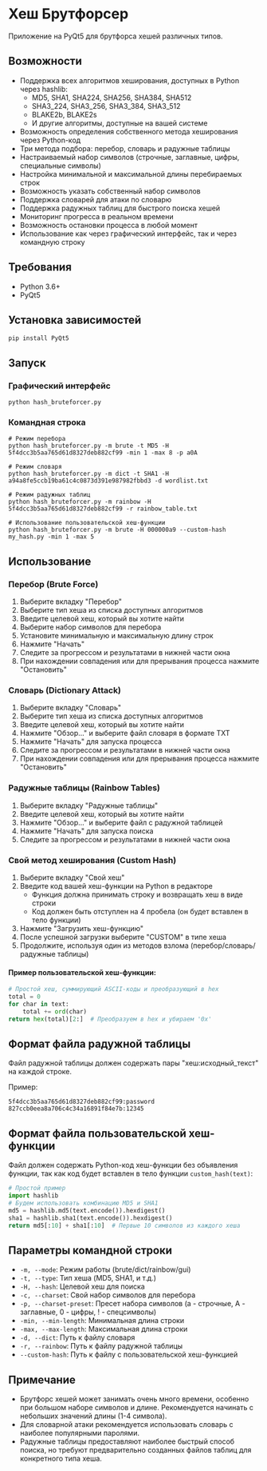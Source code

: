 # Хеш Брутфорсер

Приложение на PyQt5 для брутфорса хешей различных типов.

## Возможности

- Поддержка всех алгоритмов хеширования, доступных в Python через hashlib:
  - MD5, SHA1, SHA224, SHA256, SHA384, SHA512
  - SHA3_224, SHA3_256, SHA3_384, SHA3_512
  - BLAKE2b, BLAKE2s
  - И другие алгоритмы, доступные на вашей системе
- Возможность определения собственного метода хеширования через Python-код
- Три метода подбора: перебор, словарь и радужные таблицы
- Настраиваемый набор символов (строчные, заглавные, цифры, специальные символы)
- Настройка минимальной и максимальной длины перебираемых строк
- Возможность указать собственный набор символов
- Поддержка словарей для атаки по словарю
- Поддержка радужных таблиц для быстрого поиска хешей
- Мониторинг прогресса в реальном времени
- Возможность остановки процесса в любой момент
- Использование как через графический интерфейс, так и через командную строку

## Требования

- Python 3.6+
- PyQt5

## Установка зависимостей

```
pip install PyQt5
```

## Запуск

### Графический интерфейс
```
python hash_bruteforcer.py
```

### Командная строка
```
# Режим перебора
python hash_bruteforcer.py -m brute -t MD5 -H 5f4dcc3b5aa765d61d8327deb882cf99 -min 1 -max 8 -p a0A

# Режим словаря
python hash_bruteforcer.py -m dict -t SHA1 -H a94a8fe5ccb19ba61c4c0873d391e987982fbbd3 -d wordlist.txt

# Режим радужных таблиц
python hash_bruteforcer.py -m rainbow -H 5f4dcc3b5aa765d61d8327deb882cf99 -r rainbow_table.txt

# Использование пользовательской хеш-функции
python hash_bruteforcer.py -m brute -H 000000a9 --custom-hash my_hash.py -min 1 -max 5
```

## Использование

### Перебор (Brute Force)
1. Выберите вкладку "Перебор"
2. Выберите тип хеша из списка доступных алгоритмов
3. Введите целевой хеш, который вы хотите найти
4. Выберите набор символов для перебора
5. Установите минимальную и максимальную длину строк
6. Нажмите "Начать"
7. Следите за прогрессом и результатами в нижней части окна
8. При нахождении совпадения или для прерывания процесса нажмите "Остановить"

### Словарь (Dictionary Attack)
1. Выберите вкладку "Словарь"
2. Выберите тип хеша из списка доступных алгоритмов
3. Введите целевой хеш, который вы хотите найти
4. Нажмите "Обзор..." и выберите файл словаря в формате TXT
5. Нажмите "Начать" для запуска процесса
6. Следите за прогрессом и результатами в нижней части окна
7. При нахождении совпадения или для прерывания процесса нажмите "Остановить"

### Радужные таблицы (Rainbow Tables)
1. Выберите вкладку "Радужные таблицы"
2. Введите целевой хеш, который вы хотите найти
3. Нажмите "Обзор..." и выберите файл с радужной таблицей
4. Нажмите "Начать" для запуска поиска
5. Следите за прогрессом и результатами в нижней части окна

### Свой метод хеширования (Custom Hash)
1. Выберите вкладку "Свой хеш"
2. Введите код вашей хеш-функции на Python в редакторе
   - Функция должна принимать строку и возвращать хеш в виде строки
   - Код должен быть отступлен на 4 пробела (он будет вставлен в тело функции)
3. Нажмите "Загрузить хеш-функцию"
4. После успешной загрузки выберите "CUSTOM" в типе хеша
5. Продолжите, используя один из методов взлома (перебор/словарь/радужные таблицы)

#### Пример пользовательской хеш-функции:
```python
# Простой хеш, суммирующий ASCII-коды и преобразующий в hex
total = 0
for char in text:
    total += ord(char)
return hex(total)[2:]  # Преобразуем в hex и убираем '0x'
```

## Формат файла радужной таблицы

Файл радужной таблицы должен содержать пары "хеш:исходный_текст" на каждой строке.

Пример:
```
5f4dcc3b5aa765d61d8327deb882cf99:password
827ccb0eea8a706c4c34a16891f84e7b:12345
```

## Формат файла пользовательской хеш-функции

Файл должен содержать Python-код хеш-функции без объявления функции, так как код будет вставлен в тело функции `custom_hash(text)`:

```python
# Простой пример
import hashlib
# Будем использовать комбинацию MD5 и SHA1
md5 = hashlib.md5(text.encode()).hexdigest()
sha1 = hashlib.sha1(text.encode()).hexdigest()
return md5[:10] + sha1[:10]  # Первые 10 символов из каждого хеша
```

## Параметры командной строки

- `-m, --mode`: Режим работы (brute/dict/rainbow/gui)
- `-t, --type`: Тип хеша (MD5, SHA1, и т.д.)
- `-H, --hash`: Целевой хеш для поиска
- `-c, --charset`: Свой набор символов для перебора
- `-p, --charset-preset`: Пресет набора символов (a - строчные, A - заглавные, 0 - цифры, ! - спецсимволы)
- `-min, --min-length`: Минимальная длина строки
- `-max, --max-length`: Максимальная длина строки
- `-d, --dict`: Путь к файлу словаря
- `-r, --rainbow`: Путь к файлу радужной таблицы
- `--custom-hash`: Путь к файлу с пользовательской хеш-функцией

## Примечание

- Брутфорс хешей может занимать очень много времени, особенно при большом наборе символов и длине. Рекомендуется начинать с небольших значений длины (1-4 символа).
- Для словарной атаки рекомендуется использовать словарь с наиболее популярными паролями.
- Радужные таблицы предоставляют наиболее быстрый способ поиска, но требуют предварительно созданных файлов таблиц для конкретного типа хеша. 